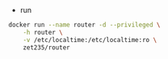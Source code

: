 
- run 

``` bash
docker run --name router -d --privileged \
    -h router \
    -v /etc/localtime:/etc/localtime:ro \
    zet235/router
```
